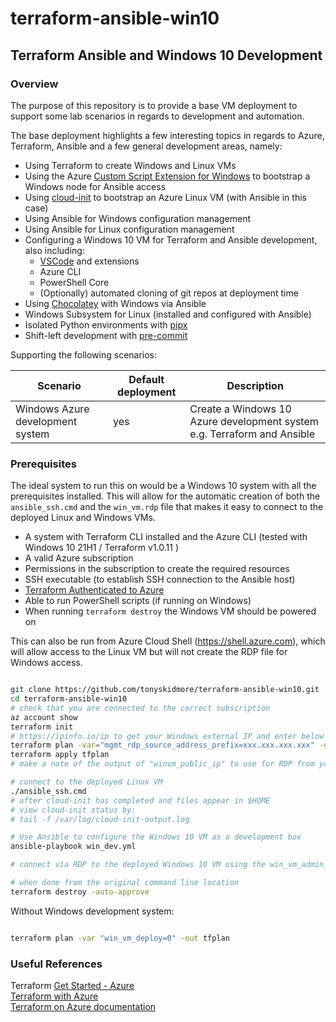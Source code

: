 # terraform-ansible-win10
## Terraform Ansible and Windows 10 Development

### Overview

The purpose of this repository is to provide a base VM deployment to support some lab scenarios in regards to development and automation.

The base deployment highlights a few interesting topics in regards to Azure, Terraform, Ansible and a few general development areas, namely:

* Using Terraform to create Windows and Linux VMs
* Using the Azure [Custom Script Extension for Windows](https://docs.microsoft.com/en-us/azure/virtual-machines/extensions/custom-script-windows) to bootstrap a Windows node for Ansible access
* Using [cloud-init](https://cloud-init.io/) to bootstrap an Azure Linux VM (with Ansible in this case)
* Using Ansible for Windows configuration management
* Using Ansible for Linux configuration management
* Configuring a Windows 10 VM for Terraform and Ansible development, also including:  
    * [VSCode](https://code.visualstudio.com/) and extensions
    * Azure CLI
    * PowerShell Core
    * (Optionally) automated cloning of git repos at deployment time
* Using [Chocolatey](https://chocolatey.org/) with Windows via Ansible
* Windows Subsystem for Linux (installed and configured with Ansible)
* Isolated Python environments with [pipx](https://pypa.github.io/pipx/)
* Shift-left development with [pre-commit](https://pre-commit.com/)

Supporting the following scenarios:

| Scenario                         | Default deployment | Description                                                             |
|----------------------------------|--------------------|-------------------------------------------------------------------------|
| Windows Azure development system |  yes               | Create a Windows 10 Azure development system e.g. Terraform and Ansible |
### Prerequisites

The ideal system to run this on would be a Windows 10 system with all the prerequisites installed.  This will allow for the automatic creation of both the `ansible_ssh.cmd` and the `win_vm.rdp` file that makes it easy to connect to the deployed Linux and Windows VMs.

* A system with Terraform CLI installed and the Azure CLI (tested with Windows 10 21H1 / Terraform v1.0.11 )
* A valid Azure subscription
* Permissions in the subscription to create the required resources
* SSH executable (to establish SSH connection to the Ansible host)
* [Terraform Authenticated to Azure](https://registry.terraform.io/providers/hashicorp/azurerm/latest/docs#authenticating-to-azure)
* Able to run PowerShell scripts (if running on Windows)
* When running `terraform destroy` the Windows VM should be powered on


This can also be run from Azure Cloud Shell (https://shell.azure.com), which will allow access to the Linux VM but will not create the RDP file for Windows access.


````bash

git clone https://github.com/tonyskidmore/terraform-ansible-win10.git
cd terraform-ansible-win10
# check that you are connected to the correct subscription
az account show
terraform init
# https://ipinfo.io/ip to get your Windows external IP and enter below
terraform plan -var="mgmt_rdp_source_address_prefix=xxx.xxx.xxx.xxx" -out tfplan
terraform apply tfplan
# make a note of the output of "winvm_public_ip" to use for RDP from your windows system

# connect to the deployed Linux VM
./ansible_ssh.cmd
# after cloud-init has completed and files appear in $HOME
# view cloud-init status by:
# tail -f /var/log/cloud-init-output.log

# Use Ansible to configure the Windows 10 VM as a development box
ansible-playbook win_dev.yml

# connect via RDP to the deployed Windows 10 VM using the win_vm_admin_username and win_vm_admin_password credentials

# when done from the original command line location
terraform destroy -auto-approve

````

Without Windows development system:

````bash

terraform plan -var "win_vm_deploy=0" -out tfplan

````

### Useful References
Terraform [Get Started - Azure](https://learn.hashicorp.com/collections/terraform/azure-get-started)  
[Terraform with Azure](https://docs.microsoft.com/en-us/azure/developer/terraform/overview)  
[Terraform on Azure documentation](https://docs.microsoft.com/en-us/azure/developer/terraform/)  

